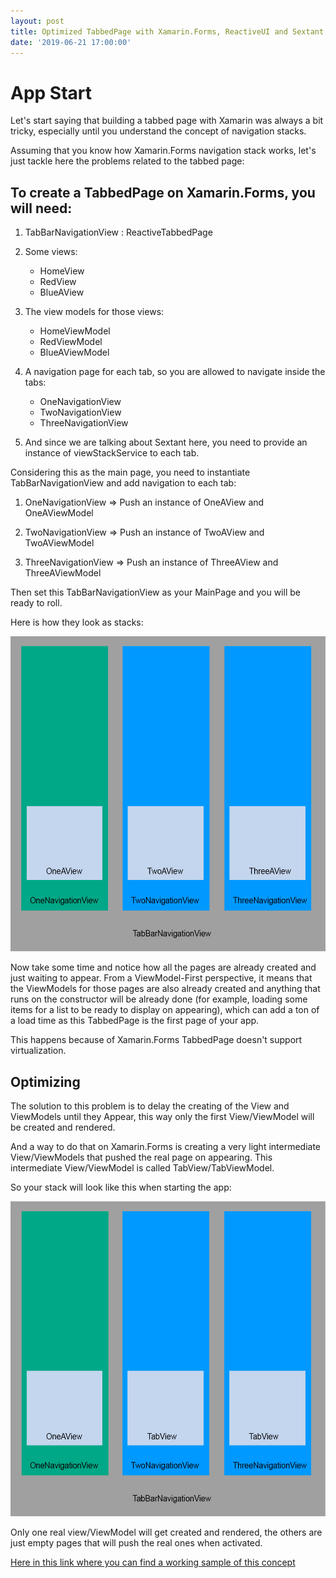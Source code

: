 ```yaml
---
layout: post
title: Optimized TabbedPage with Xamarin.Forms, ReactiveUI and Sextant
date: '2019-06-21 17:00:00'
---
```


# App Start

Let's start saying that building a tabbed page with Xamarin was always a bit tricky, especially until you understand the concept of navigation stacks.

Assuming that you know how Xamarin.Forms navigation stack works, let's just tackle here the problems related to the tabbed page:

## To create a TabbedPage on Xamarin.Forms, you will need:

1) TabBarNavigationView : ReactiveTabbedPage<TabBarNavigationViewModel>
   
2) Some views:
   * HomeView
   * RedView
   * BlueAView
  
3) The view models for those views:
   * HomeViewModel
   * RedViewModel
   * BlueAViewModel
  
4) A navigation page for each tab, so you are allowed to navigate inside the tabs:
   * OneNavigationView
   * TwoNavigationView
   * ThreeNavigationView
   
5) And since we are talking about Sextant here, you need to provide an instance of viewStackService to each tab.

Considering this as the main page, you need to instantiate TabBarNavigationView and add navigation to each tab:

   1) OneNavigationView => Push an instance of OneAView and OneAViewModel
   
   2) TwoNavigationView => Push an instance of TwoAView and TwoAViewModel
   
   3) ThreeNavigationView => Push an instance of ThreeAView and ThreeAViewModel



Then set this TabBarNavigationView as your MainPage and you will be ready to roll.

Here is how they look as stacks:

![Dfault TabbedPage](/assets/2019-06-21-AppStart.jpg)

Now take some time and notice how all the pages are already created and just waiting to appear.
From a ViewModel-First perspective, it means that the ViewModels for those pages are also already created and anything that runs on the constructor will be already done (for example, loading some items for a list to be ready to display on appearing), which can add a ton of a load time as this TabbedPage is the first page of your app.

This happens because of Xamarin.Forms TabbedPage doesn't support virtualization.

## Optimizing

The solution to this problem is to delay the creating of the View and ViewModels until they Appear, this way only the first View/ViewModel will be created and rendered.

And a way to do that on Xamarin.Forms is creating a very light intermediate View/ViewModels that pushed the real page on appearing. This intermediate View/ViewModel is called TabView/TabViewModel.

So your stack will look like this when starting the app:

![Dfault TabbedPage](/assets/2019-06-21-OptimizedApp.jpg)

Only one real view/ViewModel will get created and rendered, the others are just empty pages that will push the real ones when activated. 

[Here in this link where you can find a working sample of this concept](https://github.com/giusepe/TabbedPageSextantSample)